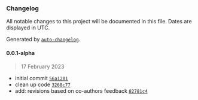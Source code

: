 ### Changelog

All notable changes to this project will be documented in this file. Dates are displayed in UTC.

Generated by [`auto-changelog`](https://github.com/CookPete/auto-changelog).

#### 0.0.1-alpha

> 17 February 2023

- initial commit [`56a1201`](https://github.com/bbartholdy/mb11CalculusPilot/commit/56a1201f99549cbbb12b9979a30cb9d98e0d87fb)
- clean up code [`3268c77`](https://github.com/bbartholdy/mb11CalculusPilot/commit/3268c77289248b564e9deb8c28a34fcbb7cccf44)
- add: revisions based on co-authors feedback [`82781c4`](https://github.com/bbartholdy/mb11CalculusPilot/commit/82781c47139fe4c6fa9d859c945572eb86c0f893)
